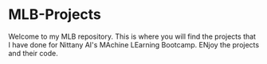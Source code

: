 # MLB-Projects

Welcome to my MLB repository. This is where you will find the projects that I have done for Nittany AI's MAchine LEarning Bootcamp. ENjoy the projects and their code.
